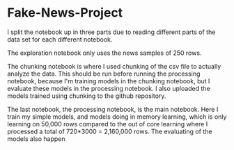 # Fake-News-Project

I split the notebook up in three parts due to reading different parts of the data set for each different notebook. 

The exploration notebook only uses the news samples of 250 rows. 

The chunking notebook is where I used chunking of the csv file to actually analyze the data. This should be run before running the processing notebook, because I'm training models
in the chunking notebook, but I evaluate these models in the processing notebook. I also uploaded the models trained using chunking to the github repository.

The last notebook, the processing notebook, is the main notebook. Here I train my simple models, and models doing in memory learning, which is only learning on 50,000 rows compared to 
the out of core learning where I processed a total of 720*3000 = 2,160,000 rows. 
The evaluating of the models also happen
